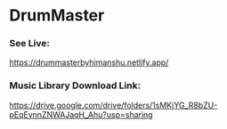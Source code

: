 # DrumMaster

### See Live:
https://drummasterbyhimanshu.netlify.app/
### Music Library Download Link:
https://drive.google.com/drive/folders/1sMKjYG_R8bZU-pEqEynnZNWAJaqH_Ahu?usp=sharing
